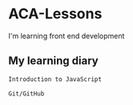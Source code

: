 # ACA-Lessons
I'm learning front end development

## My learning diary
```bash
Introduction to JavaScript
```
```bash
Git/GitHub 
```
